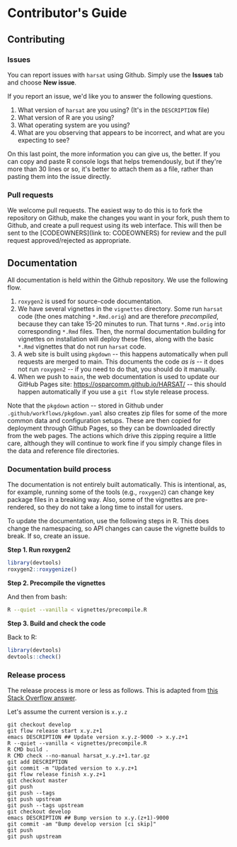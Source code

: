 # Contributor's Guide

## Contributing

### Issues

You can report issues with `harsat` using Github. Simply use the **Issues** tab
and choose **New issue**.

If you report an issue, we'd like you to answer the following questions.

1. What version of `harsat` are you using? (It's in the `DESCRIPTION` file)
2. What version of R are you using?
3. What operating system are you using?
4. What are you observing that appears to be incorrect, and what are you
   expecting to see? 

On this last point, the more information you can give us, the better. If you 
can copy and paste R console logs that helps tremendously, but if they're more
than 30 lines or so, it's better to attach them as a file, rather than pasting
them into the issue directly.


### Pull requests

We welcome pull requests. The easiest way to do this is to fork the repository
on Github, make the changes you want in your fork, push them to Github, and create
a pull request using its web interface. This will then be sent to the
[CODEOWNERS](link to: CODEOWNERS) for review and the pull request
approved/rejected as appropriate.


## Documentation

All documentation is held within the Github repository. We use the following
flow.

1. `roxygen2` is used for source-code documentation. 
2. We have several vignettes in the `vignettes` directory. Some run `harsat` code (the ones
   matching `*.Rmd.orig`) and are therefore *precompiled*, because they can take 15-20 minutes
   to run. That turns `*.Rmd.orig` into corresponding `*.Rmd` files. Then, the 
   normal documentation building for vignettes on installation will deploy these
   files, along with the basic `*.Rmd` vignettes that do not run `harsat` code.
3. A web site is built using `pkgdown` -- this happens automatically when pull
   requests are merged to main. This documents the code *as is* -- it does not 
   run `roxygen2` -- if you need to do that, you should do it manually.
4. When we push to `main`, the web documentation is used to update our
   GitHub Pages site: https://osparcomm.github.io/HARSAT/ -- this should happen
   automatically if you use a `git flow` style release process.

Note that the `pkgdown` action -- stored in Github under `.github/workflows/pkgdown.yaml`
also creates zip files for some of the more common data and configuration setups. 
These are then copied for deployment through Github Pages, so they can be downloaded
directly from the web pages. The actions which drive this zipping require a little
care, although they will continue to work fine if you simply change files in the 
data and reference file directories.

### Documentation build process

The documentation is not entirely built automatically. This is intentional, as,
for example, running some of the tools (e.g., `roxygen2`) can change key package
files in a breaking way. Also, some of the vignettes are pre-rendered, so they
do not take a long time to install for users. 

To update the documentation, use the following steps in R. This does change the 
namespacing, so API changes can cause the vignette builds to break. If so, 
create an issue.

**Step 1. Run roxygen2**

```r
library(devtools)
roxygen2::roxygenize()
```

**Step 2. Precompile the vignettes**

And then from bash:

```bash
R --quiet --vanilla < vignettes/precompile.R
```

**Step 3. Build and check the code**

Back to R:

```r
library(devtools)
devtools::check()
```

### Release process

The release process is more or less as follows. This is adapted from 
[this Stack Overflow answer](https://stackoverflow.com/a/45064206).

Let's assume the current version is `x.y.z`

```
git checkout develop
git flow release start x.y.z+1
emacs DESCRIPTION ## Update version x.y.z-9000 -> x.y.z+1
R --quiet --vanilla < vignettes/precompile.R
R CMD build .
R CMD check --no-manual harsat_x.y.z+1.tar.gz
git add DESCRIPTION
git commit -m "Updated version to x.y.z+1
git flow release finish x.y.z+1
git checkout master
git push
git push --tags
git push upstream
git push --tags upstream
git checkout develop
emacs DESCRIPTION ## Bump version to x.y.(z+1)-9000
git commit -am "Bump develop version [ci skip]"
git push
git push upstream
```
